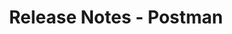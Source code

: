 ---
layout: layouts/facile-releases-postman.njk
title: Release Notes - Postman
eleventyNavigation:
  key: Postman
  parent: Release Notes
  order: 3
---